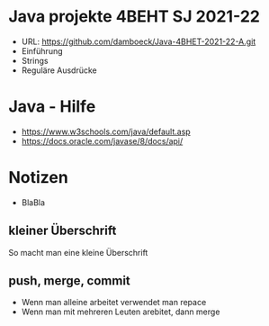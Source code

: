 # Java projekte 4BEHT SJ 2021-22
* URL: https://github.com/damboeck/Java-4BHET-2021-22-A.git
* Einführung
* Strings
* Reguläre Ausdrücke

# Java - Hilfe
* https://www.w3schools.com/java/default.asp
* https://docs.oracle.com/javase/8/docs/api/

# Notizen
* BlaBla
## kleiner Überschrift
So macht man eine kleine Überschrift

## push, merge, commit
* Wenn man alleine arbeitet verwendet man repace
* Wenn man mit mehreren Leuten arebitet, dann merge
